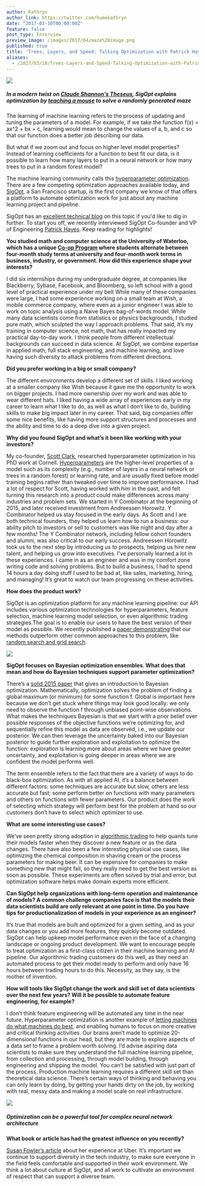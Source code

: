 ```yaml
---
author: Kathryn
author_link: https://twitter.com/humekathryn
date: "2017-03-10T00:00:00Z"
feature: false
post_type: Interview
preview_image: /images/2017/04/maze%20image.png
published: true
title: 'Trees, Layers, and Speed: Talking Optimization with Patrick Hayes'
aliases:
  - /2017/03/10/Trees-Layers-and-Speed-Talking-Optimization-with-Patrick-Hayes.html
---
```

![](/images/2017/04/maze%20image.png)

##### In a modern twist on [Claude Shannon's Theseus](https://www.youtube.com/watch?v=vPKkXibQXGA), SigOpt explains optimization by [teaching a mouse](http://blog.sigopt.com/post/151388283013/sigopt-in-depth-building-a-better-mousetrap-via) to solve a randomly generated maze 

The learning of machine learning refers to the process of updating and tuning the parameters of a model. For example, if we take the function f(x) = ax^2 + bx + c, learning would mean to change the values of a, b, and c so that our function does a better job describing our data. 

But what if we zoom out and focus on higher level model properties? Instead of learning coefficients for a function to best fit our data, is it possible to learn how many layers to put in a neural network or how many trees to put in a random forest model?

The machine learning community calls this [hyperparameter optimization](https://www.quora.com/What-are-hyperparameters-in-machine-learning). There are a few competing optimization approaches available today, and [SigOpt](https://sigopt.com/), a San Francisco startup, is the first company we know of that offers a platform to automate optimization work for just about any machine learning project and pipeline. 

SigOpt has an [excellent technical blog](http://blog.sigopt.com/) on this topic if you'd like to dig in further. To start you off, we recently interviewed SigOpt Co-founder and VP of Engineering [Patrick Hayes](https://twitter.com/pfjhayes). Keep reading for highlights! 

**You studied math and computer science at the University of Waterloo, which has a unique [Co-op Program](https://uwaterloo.ca/software-engineering/future-undergraduate-students/co-op-and-careers) where students alternate between four-month study terms at university and four-month work terms in business, industry, or government. How did this experience shape your interests?**

I did six internships during my undergraduate degree, at companies like Blackberry, Sybase, Facebook, and Bloomberg, so left school with a good level of practical experience under my belt While many of these companies were large, I had some experience working on a small team at Wish, a mobile commerce company, where even as a junior engineer I was able to work on topic analysis using a Naive Bayes bag-of-words model. While many data scientists come from statistics or physics backgrounds, I studied pure math, which sculpted the way I approach problems. That said, it’s my training in computer science, not math, that has really impacted my practical day-to-day work. I think people from different intellectual backgrounds can succeed in data science. At SigOpt, we combine expertise in applied math, full stack engineering, and machine learning, and love having such diversity to attack problems from different directions.

**Did you prefer working in a big or small company?** 

The different environments develop a different set of skills. I liked working at a smaller company like Wish because it gave me the opportunity to work on bigger projects. I had more ownership over my work and was able to wear different hats. I liked having a wide array of experiences early in my career to learn what I like to do, as well as what I don’t like to do, building skills to make big impact later in my career. That said, big companies offer some nice benefits, like having more support structures and processes and the ability and time to do a deep dive into a given project. 

**Why did you found SigOpt and what’s it been like working with your investors?** 

My co-founder, [Scott Clark](https://www.linkedin.com/in/sc932/), researched hyperparameter optimization in his PhD work at Cornell. [Hyperparameters](https://www.quora.com/What-are-hyperparameters-in-machine-learning) are the higher-level properties of a model such as its complexity (e.g., number of layers in a neural network or trees in a random forest) or learning rate, and are usually fixed before model training begins rather than tweaked over time to improve performance. I had a lot of respect for Scott, having worked with him in the past, and felt turning this research into a product could make differences across many industries and problem sets. We started in Y Combinator at the beginning of 2015, and later received investment from Andreessen Horowitz. Y Combinator helped us stay focused in the early days. As Scott and I are both technical founders, they helped us learn how to run a business: our ability pitch to investors or sell to customers was like night and day after a few months! The Y Combinator network, including fellow cohort founders and alumni, was also critical to our early success. Andreessen Horowitz took us to the next step by introducing us to prospects, helping us hire new talent, and helping us grow into executives. I’ve personally learned a lot in these experiences. I came in as an engineer and was in my comfort zone writing code and solving problems. But to build a business, I had to spend 14 hours a day doing stuff I used to be bad at, like sales, marketing, hiring, and managing! It’s great to watch our team progressing on these activities. 

**How does the product work?** 

SigOpt is an optimization platform for any machine learning pipeline: our API includes various optimization technologies for hyperparameters, feature selection, machine learning model selection, or even algorithmic trading strategies.The goal is to enable our users to have the best version of their model as possible. We recently published a [paper demonstrating](https://arxiv.org/abs/1603.09441) that our methods outperform other common approaches to this problem, like [random search and grid search](https://www.quora.com/What-is-the-difference-between-random-search-and-grid-search-for-hyperparameter-optimization). 

![](/images/2017/04/optimization%20feedback%20loop.png)

**SigOpt focuses on Bayesian optimization ensembles. What does that mean and how do Bayesian techniques support parameter optimization?**

There’s a [solid 2015 paper](https://dash.harvard.edu/bitstream/handle/1/27769882/BayesOptLoop.pdf?sequence=1) that gives an introduction to Bayesian optimization. Mathematically, optimization solves the problem of finding a global maximum (or minimum) for some function f. Global is important here because we don’t get stuck where things may look good locally: we only need to observe the function f through unbiased point-wise observations. What makes the techniques Bayesian is that we start with a prior belief over possible responses of the objective functions we’re optimizing for, and sequentially refine this model as data are observed, i.e., we update our posterior. We can then leverage the uncertainty baked into our Bayesian posterior to guide further exploration and exploitation to optimize the function: exploration is learning more about areas where we have greater uncertainty, and exploitation is going deeper in areas where we are confident the model performs well. 

The term ensemble refers to the fact that there are a variety of ways to do black-box optimization. As with all applied AI, it’s a balance between different factors: some techniques are accurate but slow, others are less accurate but fast; some perform better on functions with many parameters and others on functions with fewer parameters. Our product does the work of selecting which strategy will perform best for the problem at hand so our customers don’t have to select which optimizer to use. 

**What are some interesting use cases?** 

We’ve seen pretty strong adoption in [algorithmic trading](https://sigopt.com/industries/algorithmic-trading) to help quants tune their models faster when they discover a new feature or as the data changes. There have also been a few interesting physical use cases, like optimizing the chemical composition in shaving cream or the process parameters for making beer. It can be expensive for companies to make something new that might fail, so they really need to get the best version as soon as possible. These experiments are often solved by trial and error, but optimization software helps make domain experts more efficient.

**Can SigOpt help organizations with long-term operation and maintenance of models? A common challenge companies face is that the models their data scientists build are only relevant at one point in time. Do you have tips for productionalization of models in your experience as an engineer?** 

It’s true that models are built and optimized for a given setting, and as your data changes or you add more features, they quickly become outdated. SigOpt can help upkeep model performance even in the face of a changing landscape or ongoing product development. We want to encourage people to treat optimization as a first-class citizen in their machine learning and AI pipeline. Our algorithmic trading customers do this well, as they need an automated process to get their model ready to perform and only have 16 hours between trading hours to do this. Necessity, as they say, is the mother of invention. 

**How will tools like SigOpt change the work and skill set of data scientists over the next few years? Will it be possible to automate feature engineering, for example?** 

I don’t think feature engineering will be automated any time in the near future. Hyperparameter optimization is another example of [letting machines do what machines do best](http://blog.fastforwardlabs.com/2016/05/25/human-machine-algorithms-interview-with-eric.html), and enabling humans to focus on more creative and critical thinking activities. Our brains aren’t made to optimize 20-dimensional functions in our head, but they are made to explore aspects of a data set to frame a problem worth solving. I’d advise aspiring data scientists to make sure they understand the full machine learning pipeline, from collection and processing, through model building, through engineering and shipping the model. You can’t be satisfied with just part of the process. Production machine learning requires a different skill set than theoretical data science. There’s certain ways of thinking and behaving you can only learn by doing, by getting your hands dirty on the job, by working with real, messy data and making a model scale on real infrastructure. 

![](/images/2017/04/tunable%20parameters%20deep%20learning.png)

##### Optimization can be a powerful tool for complex neural network architecture

**What book or article has had the greatest influence on you recently?**

[Susan Fowler’s article](https://www.susanjfowler.com/blog/2017/2/19/reflecting-on-one-very-strange-year-at-uber) about her experience at Uber. It’s important we continue to support diversity in the tech industry, to make sure everyone in the field feels comfortable and supported  in their work environment. We think a lot about culture at SigOpt, and all work to cultivate an environment of respect that can support a diverse team. 
